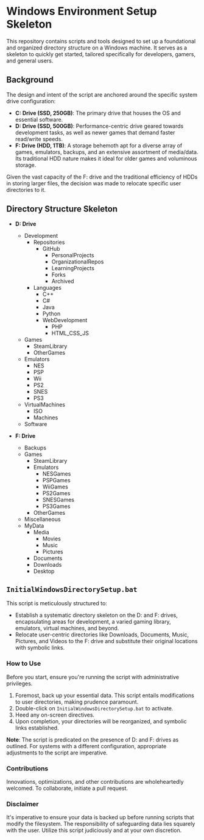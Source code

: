 # Windows Environment Setup Skeleton

This repository contains scripts and tools designed to set up a foundational and organized directory structure on a Windows machine. It serves as a skeleton to quickly get started, tailored specifically for developers, gamers, and general users.

## Background

The design and intent of the script are anchored around the specific system drive configuration:

- **C: Drive (SSD, 250GB)**: The primary drive that houses the OS and essential software.
- **D: Drive (SSD, 500GB)**: Performance-centric drive geared towards development tasks, as well as newer games that demand faster read/write speeds.
- **F: Drive (HDD, 1TB)**: A storage behemoth apt for a diverse array of games, emulators, backups, and an extensive assortment of media/data. Its traditional HDD nature makes it ideal for older games and voluminous storage.

Given the vast capacity of the F: drive and the traditional efficiency of HDDs in storing larger files, the decision was made to relocate specific user directories to it.

## Directory Structure Skeleton

- **D: Drive**
  - Development
    - Repositories
      - GitHub
        - PersonalProjects
        - OrganizationalRepos
        - LearningProjects
        - Forks
        - Archived
    - Languages
      - C++
      - C#
      - Java
      - Python
      - WebDevelopment
        - PHP
        - HTML_CSS_JS
  - Games
    - SteamLibrary
    - OtherGames
  - Emulators
    - NES
    - PSP
    - Wii
    - PS2
    - SNES
    - PS3
  - VirtualMachines
    - ISO
    - Machines
  - Software

- **F: Drive**
  - Backups
  - Games
    - SteamLibrary
    - Emulators
      - NESGames
      - PSPGames
      - WiiGames
      - PS2Games
      - SNESGames
      - PS3Games
    - OtherGames
  - Miscellaneous
  - MyData
    - Media
      - Movies
      - Music
      - Pictures
    - Documents
    - Downloads
    - Desktop

## `InitialWindowsDirectorySetup.bat`

This script is meticulously structured to:

- Establish a systematic directory skeleton on the D: and F: drives, encapsulating areas for development, a varied gaming library, emulators, virtual machines, and beyond.
- Relocate user-centric directories like Downloads, Documents, Music, Pictures, and Videos to the F: drive and substitute their original locations with symbolic links.

### How to Use

Before you start, ensure you're running the script with administrative privileges.

1. Foremost, back up your essential data. This script entails modifications to user directories, making prudence paramount.
2. Double-click on `InitialWindowsDirectorySetup.bat` to activate.
3. Heed any on-screen directives.
4. Upon completion, your directories will be reorganized, and symbolic links established.

**Note**: The script is predicated on the presence of D: and F: drives as outlined. For systems with a different configuration, appropriate adjustments to the script are imperative.

### Contributions

Innovations, optimizations, and other contributions are wholeheartedly welcomed. To collaborate, initiate a pull request.

### Disclaimer

It's imperative to ensure your data is backed up before running scripts that modify the filesystem. The responsibility of safeguarding data lies squarely with the user. Utilize this script judiciously and at your own discretion.
